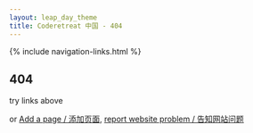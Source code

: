 ```yaml
---
layout: leap_day_theme
title: Coderetreat 中国 - 404
---
```


{% include navigation-links.html %}

## 404

try links above

or [Add a page / 添加页面](https://github.com/coderetreat-china/coderetreat-china.github.io/new/master),
[report website problem / 告知网站问题](https://github.com/coderetreat-china/coderetreat-china.github.io/issues)
